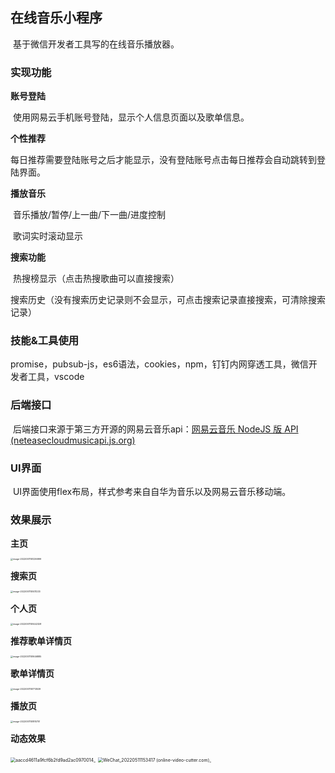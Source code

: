 ## 在线音乐小程序

​	基于微信开发者工具写的在线音乐播放器。

### 实现功能

**账号登陆**

​	使用网易云手机账号登陆，显示个人信息页面以及歌单信息。

**个性推荐**

​	每日推荐需要登陆账号之后才能显示，没有登陆账号点击每日推荐会自动跳转到登陆界面。

**播放音乐**

​	音乐播放/暂停/上一曲/下一曲/进度控制

​	歌词实时滚动显示

**搜索功能**

​	热搜榜显示（点击热搜歌曲可以直接搜索）

​	搜索历史（没有搜索历史记录则不会显示，可点击搜索记录直接搜索，可清除搜索记录）

### 技能&工具使用

​	promise，pubsub-js，es6语法，cookies，npm，钉钉内网穿透工具，微信开发者工具，vscode

### 后端接口

​	后端接口来源于第三方开源的网易云音乐api：[网易云音乐 NodeJS 版 API (neteasecloudmusicapi.js.org)](https://neteasecloudmusicapi.js.org/#/)

### UI界面

​	UI界面使用flex布局，样式参考来自自华为音乐以及网易云音乐移动端。

### 效果展示

**主页**

<img src="C:\Users\T-T\AppData\Roaming\Typora\typora-user-images\image-20220511151236999.png" alt="image-20220511151236999" style="zoom:25%;" />

**搜索页**

<img src="C:\Users\T-T\AppData\Roaming\Typora\typora-user-images\image-20220511151411233.png" alt="image-20220511151411233" style="zoom:25%;" />

**个人页**

<img src="C:\Users\T-T\AppData\Roaming\Typora\typora-user-images\image-20220511151442328.png" alt="image-20220511151442328" style="zoom:25%;" />

**推荐歌单详情页**

<img src="C:\Users\T-T\AppData\Roaming\Typora\typora-user-images\image-20220511151646885.png" alt="image-20220511151646885" style="zoom:25%;" />

**歌单详情页**

<img src="C:\Users\T-T\AppData\Roaming\Typora\typora-user-images\image-20220511151713539.png" alt="image-20220511151713539" style="zoom:25%;" />

**播放页**

<img src="C:\Users\T-T\AppData\Roaming\Typora\typora-user-images\image-20220511151810751.png" alt="image-20220511151810751" style="zoom:25%;" />

**动态效果**

<img src="C:\Users\T-T\Downloads\aaccd4611a9fcf6b2fd9ad2ac0970014_.gif" alt="aaccd4611a9fcf6b2fd9ad2ac0970014_" style="zoom: 50%;" />



<img src="C:\Users\T-T\Downloads\WeChat_20220511153417 (online-video-cutter.com)_.gif" alt="WeChat_20220511153417 (online-video-cutter.com)_" style="zoom:50%;" />